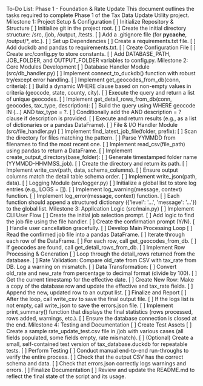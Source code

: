 To-Do List: Phase 1 - Foundation & Rate Update
This document outlines the tasks required to complete Phase 1 of the Tax Data Update Utility project.
Milestone 1: Project Setup & Configuration
[ ] Initialize Repository & Structure
[ ] Initialize git in the project root.
[ ] Create the initial directory structure: /src, /job, /output, /tests.
[ ] Add a .gitignore file (for __pycache__, /output/*, etc.).
[ ] Set up Dependencies
[ ] Create a requirements.txt file.
[ ] Add duckdb and pandas to requirements.txt.
[ ] Create Configuration File
[ ] Create src/config.py to store constants.
[ ] Add DATABASE_PATH, JOB_FOLDER, and OUTPUT_FOLDER variables to config.py.
Milestone 2: Core Modules Development
[ ] Database Handler Module (src/db_handler.py)
[ ] Implement connect_to_duckdb() function with robust try/except error handling.
[ ] Implement get_geocodes_from_db(conn, criteria):
[ ] Build a dynamic WHERE clause based on non-empty values in criteria (geocode, state, county, city).
[ ] Execute the query and return a list of unique geocodes.
[ ] Implement get_detail_rows_from_db(conn, geocodes, tax_type, description):
[ ] Build the query using WHERE geocode IN (...) AND tax_type = ?.
[ ] Conditionally add the AND description = ? clause if description is provided.
[ ] Execute and return results (e.g., as a list of dictionaries or a pandas DataFrame).
[ ] File & I/O Handler Module (src/file_handler.py)
[ ] Implement find_latest_job_file(folder, prefix):
[ ] Scan the directory for files matching the pattern.
[ ] Parse YYMMDD from filenames to find the most recent one.
[ ] Implement read_csv(file_path) using pandas to return a DataFrame.
[ ] Implement create_output_directory(base_folder):
[ ] Generate timestamped folder name (YYMMDD-HHMMSS_job).
[ ] Create the directory and return its path.
[ ] Implement write_csv(path, data, schema_columns).
[ ] Ensure output columns match the detail table schema order.
[ ] Implement write_json(path, data).
[ ] Logging Module (src/logger.py)
[ ] Initialize a global list to store log entries (e.g., LOGS = []).
[ ] Implement log_warning(message, context) function.
[ ] Implement log_error(message, context) function.
[ ] Each function should append a structured dictionary ({'level': '...', 'message': '...'}) to the global list.
Milestone 3: Application Logic (src/main.py)
[ ] Implement CLI User Flow
[ ] Create the initial job selection prompt.
[ ] Add logic to find the job file using the file handler.
[ ] Create the confirmation prompt (Y/N).
[ ] Handle user cancellation gracefully.
[ ] Develop Main Processing Loop
[ ] Read the confirmed job file into a pandas DataFrame.
[ ] Iterate through each row of the DataFrame.
[ ] For each row, call get_geocodes_from_db.
[ ] If geocodes are found, call get_detail_rows_from_db.
[ ] Implement Row Processing & Generation
[ ] Loop through the detail_rows returned from the database.
[ ] Rate Validation: Compare old_rate from CSV with tax_rate from DB. Log a warning on mismatch.
[ ] Data Transformation:
[ ] Convert old_rate and new_rate from percentage to decimal format (divide by 100).
[ ] Get the current timestamp for the effective date.
[ ] Create New Row: Make a copy of the database row and update the effective and tax_rate fields.
[ ] Append the new, updated row to an output list.
[ ] Finalize and Report
[ ] After the loop, call write_csv to save the final output file.
[ ] If the logs list is not empty, call write_json to save the errors.json file.
[ ] Implement print_summary() function that displays the final statistics (rows processed, rows added, warnings, etc.).
[ ] Ensure the database connection is closed at the end.
Milestone 4: Testing and Documentation
[ ] Create Test Assets
[ ] Create a sample rate_update_test.csv file in /job with various cases (all fields populated, some fields empty, rate mismatch).
[ ] (Optional) Create a small, self-contained test version of tax_database.duckdb for repeatable tests.
[ ] Perform Testing
[ ] Conduct manual end-to-end run-throughs to verify the entire process.
[ ] Check that the output CSV has the correct schema and data.
[ ] Check that errors.json correctly logs warnings and errors.
[ ] Finalize Documentation
[ ] Review and update the README.md to reflect the final state of the script and its usage.
